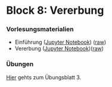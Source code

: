 # Block 8: Vererbung


### Vorlesungsmaterialien

* Einführung ([Jupyter Notebook](https://nbviewer.jupyter.org/github/Andreas-Forster/gyminf-programmieren/blob/master/notebooks/Block8-Einfuehrung.ipynb)) ([raw](https://raw.githubusercontent.com/Andreas-Forster/gyminf-programmieren/master/notebooks/Block8-Einfuehrung.ipynb))
* Vererbung ([Jupyter Notebook](https://nbviewer.jupyter.org/github/Andreas-Forster/gyminf-programmieren/blob/master/notebooks/Vererbung.ipynb))([raw](https://raw.githubusercontent.com/Andreas-Forster/gyminf-programmieren/master/notebooks/Vererbung.ipynb))


### Übungen

[Hier](../uebungen/uebungen3.md) gehts zum Übungsblatt 3.


